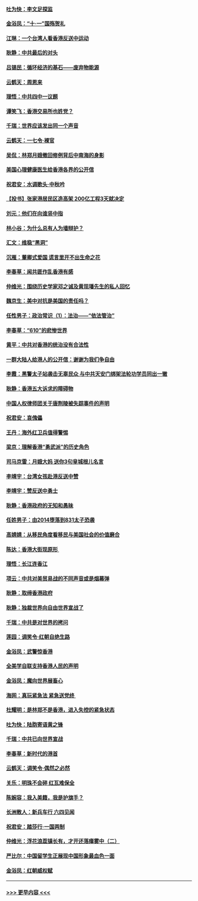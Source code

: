 #### [吐为快：李文足探监](../pages/nsc993/n11509622.md?t=09091511) 
#### [金浴凤：“十‧一”国殇贺礼](../pages/nsc993/n11509593.md?t=09091511) 
#### [江琳：一个台湾人看香港反送中运动](../pages/nsc993/n11509211.md?t=09091511) 
#### [耿静：中共最后的对头](../pages/nsc993/n11508308.md?t=09091511) 
#### [吕锡民：循环经济的基石——废弃物能源](../pages/nsc993/n11508212.md?t=09091511) 
#### [云鹤天：周恩来](../pages/nsc993/n11508055.md?t=09091511) 
#### [理悟：中共四中一议题](../pages/nsc993/n11507782.md?t=09091511) 
#### [谭笑飞：香港交易所也姓党？](../pages/nsc993/n11507753.md?t=09091511) 
#### [千瑞：世界应该发出同一个声音](../pages/nsc993/n11507290.md?t=09091511) 
#### [云鹤天：一七令‧裸官](../pages/nsc993/n11507177.md?t=09091511) 
#### [吴侃：林郑月娥撤回修例背后中南海的身影](../pages/nsc993/n11506876.md?t=09091511) 
#### [美国心理健康医生给香港各界的公开信](../pages/nsc993/n11506809.md?t=09091511) 
#### [祝君安：水调歌头‧中秋吟](../pages/nsc993/n11506758.md?t=09091511) 
#### [【投书】张家港居民区造高架 200亿工程3天就决定](../pages/nsc993/n11506682.md?t=09091511) 
#### [刘元：他们在向谁竖中指](../pages/nsc993/n11505384.md?t=09091511) 
#### [林小谷：为什么总有人为墙辩护？](../pages/nsc993/n11505226.md?t=09091511) 
#### [汇文：维稳“黑洞”](../pages/nsc993/n11504347.md?t=09091511) 
#### [沉雁：董卿式爱国 谎言里开不出生命之花](../pages/nsc993/n11503215.md?t=09091511) 
#### [李春草：闻共匪作乱香港有感](../pages/nsc993/n11503072.md?t=09091511) 
#### [仲维光：围绕历史学家邓之诚及黄现璠先生的私人回忆](../pages/nsc993/n11501330.md?t=09091511) 
#### [魏京生：美中对抗是美国的责任吗？](../pages/nsc993/n11500723.md?t=09091511) 
#### [任性男子：政治常识（1）：法治——“依法管治”](../pages/nsc993/n11500791.md?t=09091511) 
#### [李春草：“610”的悲惨世界](../pages/nsc993/n11501141.md?t=09091511) 
#### [黄平：中共对香港的统治没有合法性](../pages/nsc993/n11499473.md?t=09091511) 
#### [一群大陆人给港人的公开信：谢谢为我们争自由](../pages/nsc993/n11500402.md?t=09091511) 
#### [李霞：黑警太子站袭击无辜民众 与中共天安门绑架法轮功学员同出一辙](../pages/nsc993/n11499805.md?t=09091511) 
#### [耿静：香港五大诉求的障碍物](../pages/nsc993/n11497578.md?t=09091511) 
#### [中国人权律师团关于唐荆陵被失踪事件的声明](../pages/nsc993/n11500014.md?t=09091511) 
#### [祝君安：哀傀儡](../pages/nsc993/n11499776.md?t=09091511) 
#### [王丹：海外红卫兵值得警惕](../pages/nsc993/n11498138.md?t=09091511) 
#### [梁京：理解香港“勇武派”的历史角色](../pages/nsc993/n11498006.md?t=09091511) 
#### [司马京雷：月娥大妈  送你3句皇城根儿名言](../pages/nsc993/n11497885.md?t=09091511) 
#### [李靖宇：台湾女孩赴港反送中赞](../pages/nsc993/n11497721.md?t=09091511) 
#### [李靖宇：赞反送中勇士](../pages/nsc993/n11497452.md?t=09091511) 
#### [耿静：香港政府的无知和愚昧](../pages/nsc993/n11494238.md?t=09091511) 
#### [任姓男子：由2014堕落到831太子恐袭](../pages/nsc993/n11496683.md?t=09091511) 
#### [高婧婧：从移民角度看移民与美国社会的价值磨合](../pages/nsc993/n11495757.md?t=09091511) 
#### [陈达：香港大街现原形 ](../pages/nsc993/n11495441.md?t=09091511) 
#### [理悟：长江连香江](../pages/nsc993/n11495377.md?t=09091511) 
#### [项云：中共对美贸易战的不同声音或是烟幕弹](../pages/nsc993/n11494929.md?t=09091511) 
#### [耿静：取缔香港政府](../pages/nsc993/n11494218.md?t=09091511) 
#### [耿静：独裁世界向自由世界宣战了](../pages/nsc993/n11494190.md?t=09091511) 
#### [千瑞：中共是对世界的拷问](../pages/nsc993/n11493021.md?t=09091511) 
#### [莲园：调笑令‧红朝自绝生路](../pages/nsc993/n11493011.md?t=09091511) 
#### [金浴凤：武警惊香港](../pages/nsc993/n11492994.md?t=09091511) 
#### [全美学自联支持香港人民的声明](../pages/nsc993/n11492630.md?t=09091511) 
#### [金浴凤：魔向世界展畜心](../pages/nsc993/n11492599.md?t=09091511) 
#### [海网：真玩紧急法 紧急送党终 ](../pages/nsc993/n11492535.md?t=09091511) 
#### [杜耀明：是林郑不是香港，进入失控的紧急状态](../pages/nsc993/n11491420.md?t=09091511) 
#### [吐为快：陆胞寄语黄之锋](../pages/nsc993/n11491117.md?t=09091511) 
#### [千瑞：中共已向世界宣战](../pages/nsc993/n11490123.md?t=09091511) 
#### [李春草：新时代的港首](../pages/nsc993/n11489864.md?t=09091511) 
#### [云鹤天：调笑令·偶然之必然](../pages/nsc993/n11489701.md?t=09091511) 
#### [关乐：明珠不会碎 红瓦难保全](../pages/nsc993/n11489647.md?t=09091511) 
#### [陈婉容：我入美籍，我是护旗手？](../pages/nsc993/n11487908.md?t=09091511) 
#### [长洲散人：新兵车行 六四见闻](../pages/nsc993/n11487729.md?t=09091511) 
#### [祝君安：踏莎行‧一国两制](../pages/nsc993/n11487699.md?t=09091511) 
#### [仲维光：浮花浪蕊镇长有，才开还落瘴雾中（二）](../pages/nsc993/n11483286.md?t=09091511) 
#### [严比尔：中国留学生正展现中国形象最血色一面](../pages/nsc993/n11485145.md?t=09091511) 
#### [金浴凤：红朝威权赋](../pages/nsc993/n11485191.md?t=09091511) 

----
#### [ >>> 更早内容 <<< ](../indexes/nsc993-earlier.md)
